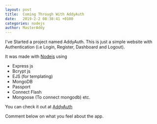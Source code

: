 ```yaml
---
layout: post
title:  Coming Through With AddyAuth
date:   2019-2-2 08:38:41 +0100
categories: nodejs
author: MasterAddy
---
```

I've Started a project named AddyAuth.
This is just a simple website with Authentication (i.e Login, Register, Dashboard and Logout).

It was made with [Nodejs](https://nodejs.org) using 
* Express js
* Bcrypt js
* EJS (for templating)
* MongoDB 
* Passport
* Connect Flash
* Mongoose (To connect mongodb) etc.

You can check it out at [AddyAuth](https://addyauth.herokuapp.com)

Comment below on what you feel about the app.

